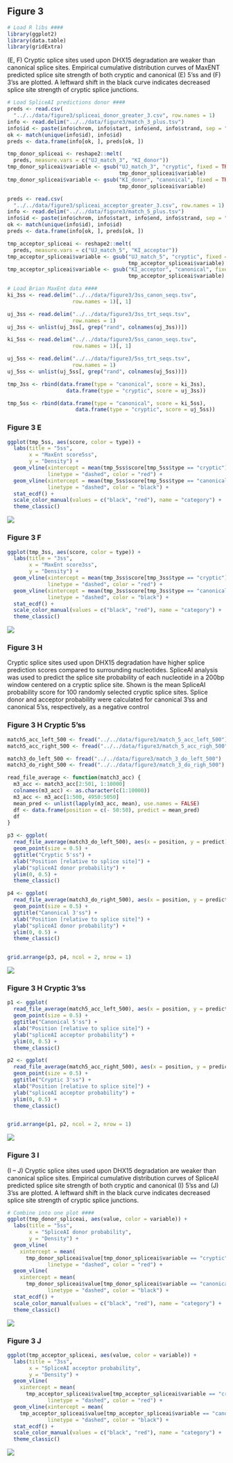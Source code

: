 ## Figure 3

``` r
# Load R libs ####
library(ggplot2)
library(data.table)
library(gridExtra)
```

(E, F) Cryptic splice sites used upon DHX15 degradation are weaker than
canonical splice sites. Empirical cumulative distribution curves of
MaxENT predicted splice site strength of both cryptic and canonical (E)
5’ss and (F) 3’ss are plotted. A leftward shift in the black curve
indicates decreased splice site strength of cryptic splice junctions.

``` r
# Load SpliceAI predictions donor ####
preds <- read.csv(
  "../../data/figure3/spliceai_donor_greater_3.csv", row.names = 1)
info <- read.delim("../../data/figure3/match_3_plus.tsv")
info$id <- paste(info$chrom, info$start, info$end, info$strand, sep = "|")
ok <- match(unique(info$id), info$id)
preds <- data.frame(info[ok, ], preds[ok, ])

tmp_donor_spliceai <- reshape2::melt(
  preds, measure.vars = c("UJ_match_3", "KI_donor"))
tmp_donor_spliceai$variable <- gsub("UJ_match_3", "cryptic", fixed = TRUE,
                                    tmp_donor_spliceai$variable)
tmp_donor_spliceai$variable <- gsub("KI_donor", "canonical", fixed = TRUE,
                                    tmp_donor_spliceai$variable)

preds <- read.csv(
  "../../data/figure3/spliceai_acceptor_greater_3.csv", row.names = 1)
info <- read.delim("../../data/figure3/match_5_plus.tsv")
info$id <- paste(info$chrom, info$start, info$end, info$strand, sep = "|")
ok <- match(unique(info$id), info$id)
preds <- data.frame(info[ok, ], preds[ok, ])

tmp_acceptor_spliceai <- reshape2::melt(
  preds, measure.vars = c("UJ_match_5", "KI_acceptor"))
tmp_acceptor_spliceai$variable <- gsub("UJ_match_5", "cryptic", fixed = TRUE,
                                       tmp_acceptor_spliceai$variable)
tmp_acceptor_spliceai$variable <- gsub("KI_acceptor", "canonical", fixed = TRUE,
                                       tmp_acceptor_spliceai$variable)

# Load Brian MaxEnt data ####
ki_3ss <- read.delim("../../data/figure3/3ss_canon_seqs.tsv",
                     row.names = 1)[, 1]

uj_3ss <- read.delim("../../data/figure3/3ss_trt_seqs.tsv",
                     row.names = 1)
uj_3ss <- unlist(uj_3ss[, grep("rand", colnames(uj_3ss))])

ki_5ss <- read.delim("../../data/figure3/5ss_canon_seqs.tsv",
                     row.names = 1)[, 1]

uj_5ss <- read.delim("../../data/figure3/5ss_trt_seqs.tsv",
                     row.names = 1)
uj_5ss <- unlist(uj_5ss[, grep("rand", colnames(uj_5ss))])

tmp_3ss <- rbind(data.frame(type = "canonical", score = ki_3ss),
                   data.frame(type = "cryptic", score = uj_3ss))

tmp_5ss <- rbind(data.frame(type = "canonical", score = ki_5ss),
                      data.frame(type = "cryptic", score = uj_5ss))
```

### Figure 3 E

``` r
ggplot(tmp_5ss, aes(score, color = type)) +
  labs(title = "5ss",
       x = "MaxEnt score5ss",
       y = "Density") +
  geom_vline(xintercept = mean(tmp_5ss$score[tmp_5ss$type == "cryptic"]),
             linetype = "dashed", color = "red") +
  geom_vline(xintercept = mean(tmp_5ss$score[tmp_5ss$type == "canonical"]),
             linetype = "dashed", color = "black") +
  stat_ecdf() +
  scale_color_manual(values = c("black", "red"), name = "category") +
  theme_classic()
```

![](figure3_files/figure-markdown_github/3_E-1.png)

### Figure 3 F

``` r
ggplot(tmp_3ss, aes(score, color = type)) +
  labs(title = "3ss",
       x = "MaxEnt score3ss",
       y = "Density") +
  geom_vline(xintercept = mean(tmp_3ss$score[tmp_3ss$type == "cryptic"]),
             linetype = "dashed", color = "red") +
  geom_vline(xintercept = mean(tmp_3ss$score[tmp_3ss$type == "canonical"]),
             linetype = "dashed", color = "black") +
  stat_ecdf() +
  scale_color_manual(values = c("black", "red"), name = "category") +
  theme_classic()
```

![](figure3_files/figure-markdown_github/3_F-1.png)

### Figure 3 H

Cryptic splice sites used upon DHX15 degradation have higher splice
prediction scores compared to surrounding nucleotides. SpliceAI analysis
was used to predict the splice site probability of each nucleotide in a
200bp window centered on a cryptic splice site. Shown is the mean
SpliceAI probability score for 100 randomly selected cryptic splice
sites. Splice donor and acceptor probability were calculated for
canonical 3’ss and canonical 5’ss, respectively, as a negative control

### Figure 3 H Cryptic 5’ss

``` r
match5_acc_left_500 <- fread("../../data/figure3/match_5_acc_left_500")
match5_acc_right_500 <- fread("../../data/figure3/match_5_acc_righ_500")

match3_do_left_500 <- fread("../../data/figure3/match_3_do_left_500")
match3_do_right_500 <- fread("../../data/figure3/match_3_do_righ_500")

read_file_average <- function(match3_acc) {
  m3_acc <- match3_acc[2:501, 1:10000]
  colnames(m3_acc) <- as.character(c(1:10000))
  m3_acc <- m3_acc[1:500, 4950:5050]
  mean_pred <- unlist(lapply(m3_acc, mean), use.names = FALSE)
  df <- data.frame(position = c(- 50:50), predict = mean_pred)
  df
}
```

``` r
p3 <- ggplot(
  read_file_average(match3_do_left_500), aes(x = position, y = predict)) +
  geom_point(size = 0.5) +
  ggtitle("Cryptic 5'ss") +
  xlab("Position [relative to splice site]") +
  ylab("spliceAI donor probability") +
  ylim(0, 0.5) +
  theme_classic()

p4 <- ggplot(
  read_file_average(match3_do_right_500), aes(x = position, y = predict)) +
  geom_point(size = 0.5) +
  ggtitle("Canonical 3'ss") +
  xlab("Position [relative to splice site]") +
  ylab("spliceAI donor probability") +
  ylim(0, 0.5) +
  theme_classic()


grid.arrange(p3, p4, ncol = 2, nrow = 1)
```

![](figure3_files/figure-markdown_github/3_H_Cryptic_5ss-1.png)

### Figure 3 H Cryptic 3’ss

``` r
p1 <- ggplot(
  read_file_average(match5_acc_left_500), aes(x = position, y = predict)) +
  geom_point(size = 0.5) +
  ggtitle("Canonical 5'ss") +
  xlab("Position [relative to splice site]") +
  ylab("spliceAI acceptor probability") +
  ylim(0, 0.5) +
  theme_classic()

p2 <- ggplot(
  read_file_average(match5_acc_right_500), aes(x = position, y = predict)) +
  geom_point(size = 0.5) +
  ggtitle("Cryptic 3'ss") +
  xlab("Position [relative to splice site]") +
  ylab("spliceAI acceptor probability") +
  ylim(0, 0.5) +
  theme_classic()


grid.arrange(p1, p2, ncol = 2, nrow = 1)
```

![](figure3_files/figure-markdown_github/3_H_Cryptic_3ss-1.png)

### Figure 3 I

(I – J) Cryptic splice sites used upon DHX15 degradation are weaker than
canonical splice sites. Empirical cumulative distribution curves of
SpliceAI predicted splice site strength of both cryptic and canonical
(I) 5’ss and (J) 3’ss are plotted. A leftward shift in the black curve
indicates decreased splice site strength of cryptic splice junctions.

``` r
# Combine into one plot ####
ggplot(tmp_donor_spliceai, aes(value, color = variable)) +
  labs(title = "5ss",
       x = "SpliceAI donor probability",
       y = "Density") +
  geom_vline(
    xintercept = mean(
      tmp_donor_spliceai$value[tmp_donor_spliceai$variable == "cryptic"]),
             linetype = "dashed", color = "red") +
  geom_vline(
    xintercept = mean(
      tmp_donor_spliceai$value[tmp_donor_spliceai$variable == "canonical"]),
             linetype = "dashed", color = "black") +
  stat_ecdf() +
  scale_color_manual(values = c("black", "red"), name = "category") +
  theme_classic()
```

![](figure3_files/figure-markdown_github/3_I-1.png)

### Figure 3 J

``` r
ggplot(tmp_acceptor_spliceai, aes(value, color = variable)) +
  labs(title = "3ss",
       x = "SpliceAI acceptor probability",
       y = "Density") +
  geom_vline(
    xintercept = mean(
      tmp_acceptor_spliceai$value[tmp_acceptor_spliceai$variable == "cryptic"]),
             linetype = "dashed", color = "red") +
  geom_vline(xintercept = mean(
    tmp_acceptor_spliceai$value[tmp_acceptor_spliceai$variable == "canonical"]),
             linetype = "dashed", color = "black") +
  stat_ecdf() +
  scale_color_manual(values = c("black", "red"), name = "category") +
  theme_classic()
```

![](figure3_files/figure-markdown_github/3_J-1.png)
